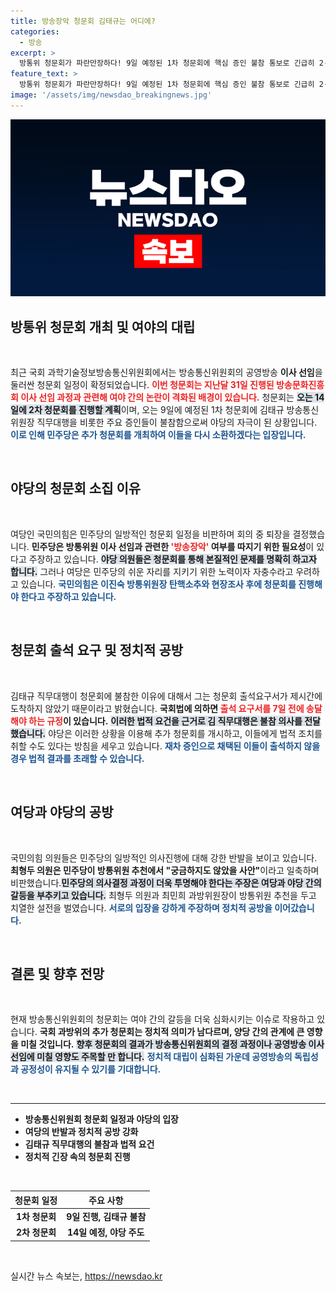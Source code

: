 ```yaml
---
title: 방송장악 청문회 김태규는 어디에?
categories:
  - 방송
excerpt: >
  방통위 청문회가 파란만장하다! 9일 예정된 1차 청문회에 핵심 증인 불참 통보로 긴급히 2·3차 청문회가 열리기로 했다. 여야 간의 갈등과 뜨거운 공방이 예상되는 가운데 과연 진실은 밝혀질까? 클릭해 더 알아보세요!
feature_text: >
  방통위 청문회가 파란만장하다! 9일 예정된 1차 청문회에 핵심 증인 불참 통보로 긴급히 2·3차 청문회가 열리기로 했다. 여야 간의 갈등과 뜨거운 공방이 예상되는 가운데 과연 진실은 밝혀질까? 클릭해 더 알아보세요!
image: '/assets/img/newsdao_breakingnews.jpg'
---
```


<p><img src="/assets/img/newsdao_breakingnews.jpg" alt="ranknews 속보" /></p>

<h2 data-ke-size="size26">방통위 청문회 개최 및 여야의 대립</h2>

<p data-ke-size="size16">&nbsp;</p>

<p>최근 국회 과학기술정보방송통신위원회에서는 방송통신위원회의 공영방송 <b>이사 선임</b>을 둘러싼 청문회 일정이 확정되었습니다. <b><span style="color: #ee2323;">이번 청문회는 지난달 31일 진행된 방송문화진흥회 이사 선임 과정과 관련해 여야 간의 논란이 격화된 배경이 있습니다.</span></b> 청문회는 <b><span style="background-color: #21538527;">오는 14일에 2차 청문회를 진행할 계획</span></b>이며, 오는 9일에 예정된 1차 청문회에 김태규 방송통신위원장 직무대행을 비롯한 주요 증인들이 불참함으로써 야당의 자극이 된 상황입니다. <b><span style="color: #1a5490;">이로 인해 민주당은 추가 청문회를 개최하여 이들을 다시 소환하겠다는 입장입니다.</span></b> </p>

<p data-ke-size="size16">&nbsp;</p>

<h2 data-ke-size="size26">야당의 청문회 소집 이유</h2>

<p data-ke-size="size16">&nbsp;</p>

<p>여당인 국민의힘은 민주당의 일방적인 청문회 일정을 비판하며 회의 중 퇴장을 결정했습니다. <b>민주당은 방통위원 이사 선임과 관련한 <span style="color: #ee2323;">'방송장악'</span> 여부를 따지기 위한 필요성</b>이 있다고 주장하고 있습니다. <b><span style="background-color: #21538527;">야당 의원들은 청문회를 통해 본질적인 문제를 명확히 하고자 합니다.</span></b> 그러나 여당은 민주당의 쉬운 자리를 지키기 위한 노력이자 자충수라고 우려하고 있습니다. <b><span style="color: #1a5490;">국민의힘은 이진숙 방통위원장 탄핵소추와 현장조사 후에 청문회를 진행해야 한다고 주장하고 있습니다.</span></b> </p>

<p data-ke-size="size16">&nbsp;</p>

<h2 data-ke-size="size26">청문회 출석 요구 및 정치적 공방</h2>

<p data-ke-size="size16">&nbsp;</p>

<p>김태규 직무대행이 청문회에 불참한 이유에 대해서 그는 청문회 출석요구서가 제시간에 도착하지 않았기 때문이라고 밝혔습니다. <b>국회법에 의하면 <span style="color: #ee2323;">출석 요구서를 7일 전에 송달해야 하는 규정</span>이 있습니다.</b> <b><span style="background-color: #21538527;">이러한 법적 요건을 근거로 김 직무대행은 불참 의사를 전달했습니다.</span></b> 야당은 이러한 상황을 이용해 추가 청문회를 개시하고, 이들에게 법적 조치를 취할 수도 있다는 방침을 세우고 있습니다. <b><span style="color: #1a5490;">재차 증인으로 채택된 이들이 출석하지 않을 경우 법적 결과를 초래할 수 있습니다.</span></b> </p>

<p data-ke-size="size16">&nbsp;</p>

<h2 data-ke-size="size26">여당과 야당의 공방</h2>

<p data-ke-size="size16">&nbsp;</p>

<p>국민의힘 의원들은 민주당의 일방적인 의사진행에 대해 강한 반발을 보이고 있습니다. <b>최형두 의원은 민주당이 방통위원 추천에서 "궁금하지도 않았을 사안"</b>이라고 일축하며 비판했습니다.<b><span style="background-color: #21538527;">민주당의 의사결정 과정이 더욱 투명해야 한다는 주장은 여당과 야당 간의 갈등을 부추키고 있습니다.</span></b> 최형두 의원과 최민희 과방위원장이 방통위원 추천을 두고 치열한 설전을 벌였습니다. <b><span style="color: #1a5490;">서로의 입장을 강하게 주장하며 정치적 공방을 이어갔습니다.</span></b> </p>

<p data-ke-size="size16">&nbsp;</p>

<h2 data-ke-size="size26">결론 및 향후 전망</h2>

<p data-ke-size="size16">&nbsp;</p>

<p>현재 방송통신위원회의 청문회는 여야 간의 갈등을 더욱 심화시키는 이슈로 작용하고 있습니다. <b>국회 과방위의 추가 청문회는 정치적 의미가 남다르며, 양당 간의 관계에 큰 영향을 미칠 것입니다.</b> <b><span style="background-color: #21538527;">향후 청문회의 결과가 방송통신위원회의 결정 과정이나 공영방송 이사 선임에 미칠 영향도 주목할 만 합니다.</span></b> <b><span style="color: #1a5490;">정치적 대립이 심화된 가운데 공영방송의 독립성과 공정성이 유지될 수 있기를 기대합니다.</span></b> </p>

<p data-ke-size="size16">&nbsp;</p>

<hr>

<ul>
<li><b>방송통신위원회 청문회 일정과 야당의 입장</b></li>
<li><b>여당의 반발과 정치적 공방 강화</b></li>
<li><b>김태규 직무대행의 불참과 법적 요건</b></li>
<li><b>정치적 긴장 속의 청문회 진행</b></li>
</ul>

<p data-ke-size="size16">&nbsp;</p>

<table>
<thead>
<tr>
<th style="text-align: center;">청문회 일정</th>
<th style="text-align: center;">주요 사항</th>
</tr>
</thead>
<tbody>
<tr>
<td style="text-align: center; height: 17px;"><b>1차 청문회</b></td>
<td style="text-align: center; height: 17px;"><b>9일 진행, 김태규 불참</b></td>
</tr>
<tr>
<td style="text-align: center; height: 17px;"><b>2차 청문회</b></td>
<td style="text-align: center; height: 17px;"><b>14일 예정, 야당 주도</b></td>
</tr>
</tbody>
</table>

<p data-ke-size="size16">&nbsp;</p>
실시간 뉴스 속보는, <a href="https://newsdao.kr" rel="dofollow">https://newsdao.kr</a>



